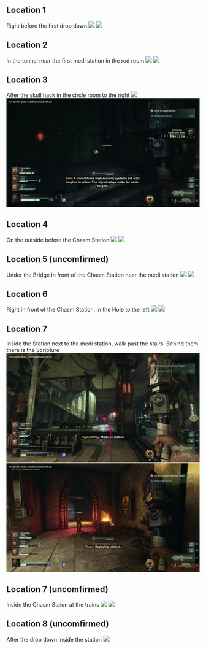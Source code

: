 ## Location 1
Right before the first drop down
![](images/20221121234633_1_edit.jpg)
![](images/20221121234652_1.jpg)
## Location 2
In the tunnel near the first medi station in the red room
![](images/20221122200911_1_edit.jpg)
![](images/20221122200903_1_edit.jpg)
## Location 3 
After the skull hack in the circle room to the right 
![](images/20221121235432_1_edit.jpg)
![](images/20221129014025_1.jpg)
## Location 4
On the outside before the Chasm Station
![](images/20221121235657_1_edit.jpg)
![](images/20221121235649_1.jpg)
## Location 5 (uncomfirmed)
Under the Bridge in front of the Chasm Station near the medi station
![](images/20221121235830_1_edit.jpg)
![](images/20221121235819_1_edit.jpg)
## Location 6
Right in front of the Chasm Station, in the Hole to the left
![](images/20221122202403_1_edit.jpg)
![](images/20221122202354_1.jpg)
## Location 7 
Inside the Station next to the medi station, walk past the stairs. Behind them there is the Scripture
![](images/20221129014830_1_edit.jpg)
![](images/20221129014814_1.jpg)
## Location 7 (uncomfirmed)
Inside the Chasm Staion at the trains
![](images/20221122000104_1_edit.jpg)
![](images/20221122000055_1_edit.jpg)
## Location 8 (uncomfirmed)
After the drop down inside the station
![](images/20221122000220_1_edit.jpg)